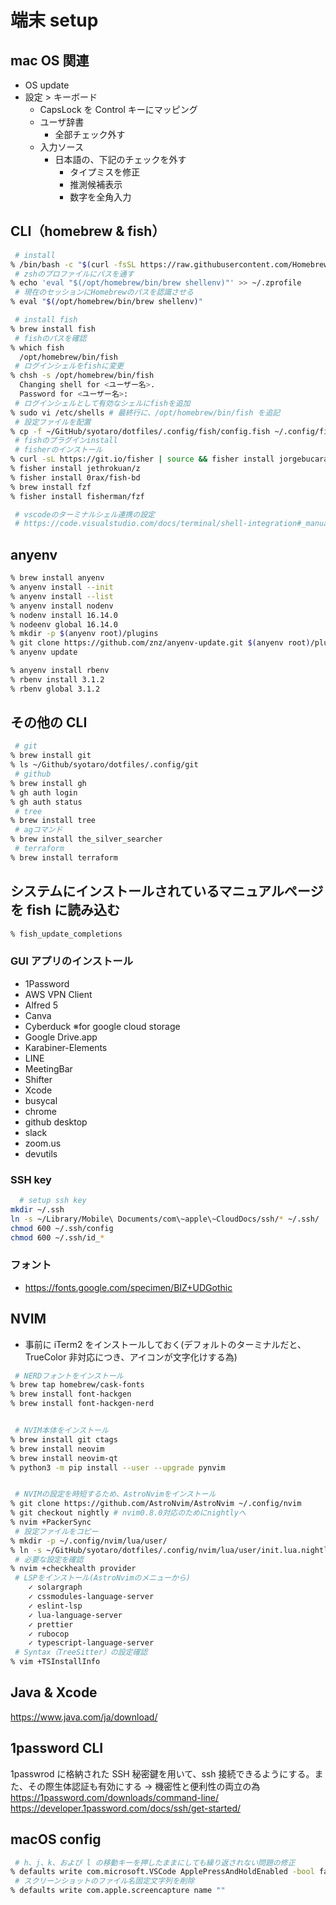 # 端末 setup

## mac OS 関連

- OS update
- 設定 > キーボード
  - CapsLock を Control キーにマッピング
  - ユーザ辞書
    - 全部チェック外す
  - 入力ソース
    - 日本語の、下記のチェックを外す
      - タイプミスを修正
      - 推測候補表示
      - 数字を全角入力

## CLI（homebrew & fish）

```sh
 # install
% /bin/bash -c "$(curl -fsSL https://raw.githubusercontent.com/Homebrew/install/HEAD/install.sh)"
 # zshのプロファイルにパスを通す
% echo 'eval "$(/opt/homebrew/bin/brew shellenv)"' >> ~/.zprofile
 # 現在のセッションにHomebrewのパスを認識させる
% eval "$(/opt/homebrew/bin/brew shellenv)"

 # install fish
% brew install fish
 # fishのパスを確認
% which fish
  /opt/homebrew/bin/fish
 # ログインシェルをfishに変更
% chsh -s /opt/homebrew/bin/fish
  Changing shell for <ユーザー名>.
  Password for <ユーザー名>:
 # ログインシェルとして有効なシェルにfishを追加
% sudo vi /etc/shells # 最終行に、/opt/homebrew/bin/fish を追記
 # 設定ファイルを配置
% cp -f ~/GitHub/syotaro/dotfiles/.config/fish/config.fish ~/.config/fish/config.fish
 # fishのプラグインinstall
 # fisherのインストール
% curl -sL https://git.io/fisher | source && fisher install jorgebucaran/fisher
% fisher install jethrokuan/z
% fisher install 0rax/fish-bd
% brew install fzf
% fisher install fisherman/fzf

 # vscodeのターミナルシェル連携の設定
 # https://code.visualstudio.com/docs/terminal/shell-integration#_manual-installation
```

## anyenv

```sh
% brew install anyenv
% anyenv install --init
% anyenv install --list
% anyenv install nodenv
% nodenv install 16.14.0
% nodeenv global 16.14.0
% mkdir -p $(anyenv root)/plugins
% git clone https://github.com/znz/anyenv-update.git $(anyenv root)/plugins/anyenv-update
% anyenv update

% anyenv install rbenv
% rbenv install 3.1.2
% rbenv global 3.1.2
```

## その他の CLI

```sh
 # git
% brew install git
% ls ~/Github/syotaro/dotfiles/.config/git
 # github
% brew install gh
% gh auth login
% gh auth status
 # tree
% brew install tree
 # agコマンド
% brew install the_silver_searcher
 # terraform
% brew install terraform
```

## システムにインストールされているマニュアルページを fish に読み込む

```sh
% fish_update_completions
```

### GUI アプリのインストール

- 1Password
- AWS VPN Client
- Alfred 5
- Canva
- Cyberduck ※for google cloud storage
- Google Drive.app
- Karabiner-Elements
- LINE
- MeetingBar
- Shifter
- Xcode
- busycal
- chrome
- github desktop
- slack
- zoom.us
- devutils

### SSH key

```sh
  # setup ssh key
mkdir ~/.ssh
ln -s ~/Library/Mobile\ Documents/com\~apple\~CloudDocs/ssh/* ~/.ssh/
chmod 600 ~/.ssh/config
chmod 600 ~/.ssh/id_*
```

### フォント

- https://fonts.google.com/specimen/BIZ+UDGothic

## NVIM

- 事前に iTerm2 をインストールしておく(デフォルトのターミナルだと、TrueColor 非対応につき、アイコンが文字化けする為)

```sh
 # NERDフォントをインストール
% brew tap homebrew/cask-fonts
% brew install font-hackgen
% brew install font-hackgen-nerd


 # NVIM本体をインストール
% brew install git ctags
% brew install neovim
% brew install neovim-qt
% python3 -m pip install --user --upgrade pynvim


 # NVIMの設定を時短するため、AstroNvimをインストール
% git clone https://github.com/AstroNvim/AstroNvim ~/.config/nvim
% git checkout nightly # nvim0.8.0対応のためにnightlyへ
% nvim +PackerSync
 # 設定ファイルをコピー
% mkdir -p ~/.config/nvim/lua/user/
% ln -s ~/GitHub/syotaro/dotfiles/.config/nvim/lua/user/init.lua.nightly ~/.config/nvim/lua/user/init.lua
 # 必要な設定を確認
% nvim +checkhealth provider
 # LSPをインストール(AstroNvimのメニューから)
    ✓ solargraph
    ✓ cssmodules-language-server
    ✓ eslint-lsp
    ✓ lua-language-server
    ✓ prettier
    ✓ rubocop
    ✓ typescript-language-server
 # Syntax（TreeSitter）の設定確認
% vim +TSInstallInfo
```

## Java & Xcode

https://www.java.com/ja/download/

## 1password CLI

1passwrod に格納された SSH 秘密鍵を用いて、ssh 接続できるようにする。また、その際生体認証も有効にする → 機密性と便利性の両立の為
https://1password.com/downloads/command-line/
https://developer.1password.com/docs/ssh/get-started/

## macOS config

```sh
 # h、j、k、および l の移動キーを押したままにしても繰り返されない問題の修正
% defaults write com.microsoft.VSCode ApplePressAndHoldEnabled -bool false              # For VS Code
 # スクリーンショットのファイル名固定文字列を削除
% defaults write com.apple.screencapture name ""
```
